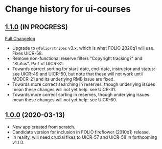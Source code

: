 # Change history for ui-courses

## [1.1.0](https://github.com/folio-org/ui-courses/tree/v1.1.0) (IN PROGRESS)
[Full Changelog](https://github.com/folio-org/ui-courses/compare/v1.1.0...v1.0.0)

* Upgrade to `@folio/stripes` v3.x, which is what FOLIO 2020q1 will use. Fixes UICR-58.
* Remove non-functional reserve filters "Copyright tracking?" and "Status". Part of UICR-31.
* Towards correct sorting for start-date, end-date, instructor and status: see UICR-49 and UICR-50, but note that these will not work until MODCR-21 and its underlying RMB issue are fixed.
* Towards more correct searching in reserves, though underlying issues mean these changes will not yet help: see UICR-31.
* Towards more correct sorting in reserves, though underlying issues mean  these changes will not yet help: see UICR-60.

## [1.0.0](https://github.com/folio-org/ui-courses/tree/v1.0.0) (2020-03-13)

* New app created from scratch.
* Candidate version for inclusion in FOLIO fireflower (2010q1) release.
* In reality, will need crucial fixes to UICR-57 and UICR-58 in forthcoming v1.1.0.

